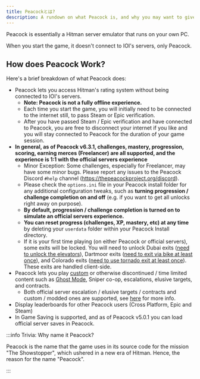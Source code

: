 ```yaml
---
title: Peacockとは?
description: A rundown on what Peacock is, and why you may want to give it a try.
---
```


Peacock is essentially a Hitman server emulator that runs on your own PC.

When you start the game, it doesn't connect to IOI's servers, only Peacock.

## How does Peacock Work?

Here's a brief breakdown of what Peacock does:

-   Peacock lets you access Hitman's rating system without being connected to IOI's servers.
    -   **Note: Peacock is not a fully offline experience.**
    -   Each time you start the game, you will initially need to be connected to the internet still, to pass Steam or Epic verification.
    -   After you have passed Steam / Epic verification and have connected to Peacock, you are free to disconnect your internet if you like and you will stay connected to Peacock for the duration of your game session.
-   **In general, as of Peacock v6.3.1, challenges, mastery, progression, scoring, earning merces (Freelancer) are all supported, and the experience is 1:1 with the official servers experience**
    -   Minor Exception: Some challenges, especially for Freelancer, may have some minor bugs. Please report any issues to the Peacock Discord `#help` channel (https://thepeacockproject.org/discord).
    -   Please check the `options.ini` file in your Peacock install folder for any additional configuration tweaks, such as **turning progression / challenge completion on and off** (e.g. if you want to get all unlocks right away on purpose).
    -   **By default, progression / challenge completion is turned on to simulate an official servers experience.**
    -   **You can reset progress (challenges, XP, mastery, etc) at any time** by deleting your `userdata` folder within your Peacock Install directory.
    -   If it is your first time playing (on either Peacock or official servers), some exits will be locked. You will need to unlock Dubai exits ([need to unlock the elevators](https://youtu.be/IEQgRQyQRf8)), Dartmoor exits ([need to exit via bike at least once](https://youtu.be/AJtJZe9jEi8?t=151)), and Colorado exits ([need to use tornado exit at least once](https://youtu.be/3XKWHrKpXwk?t=140)). These exits are handled client-side.
-   Peacock lets you play [custom](../custom-content.md) or otherwise discontinued / time limited content such as [Ghost Mode](../ghost-mode.md), Sniper co-op, escalations, elusive targets, and contracts.
    -   Both official server escalation / elusive targets / contracts and custom / modded ones are supported, see [here](../custom-content.md) for more info.
-   Display leaderboards for other Peacock users (Cross Platform, Epic and Steam)
-   In Game Saving is supported, and as of Peacock v5.0.1 you can load official server saves in Peacock.

:::info Trivia: Why name it Peacock?

Peacock is the name that the game uses in its source code for the mission "The Showstopper", which ushered in a new era of Hitman. Hence, the reason for the name "Peacock".

:::
